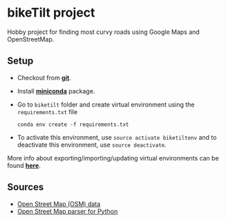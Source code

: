 # bikeTilt project
Hobby project for finding most curvy roads using Google Maps and OpenStreetMap.

## Setup
- Checkout from [**git**](https://github.com/mareksyldatk/biketilt).
- Install [**miniconda**](http://conda.pydata.org/docs/install/quick.html) package.
- Go to `biketilt` folder and create virtual environment using the `requirements.txt` file
 
	```
	conda env create -f requirements.txt
	```
- To activate this environment, use `source activate biketiltenv` and to deactivate this environment, use `source deactivate`.

More info about exporting/importing/updating virtual environments can be found [**here**](http://conda.pydata.org/docs/using/envs.html).

## Sources
- [Open Street Map (OSM) data](http://download.geofabrik.de/europe/poland.html)
- [Open Street Map parser for Python](https://imposm.org/docs/imposm.parser/latest/)  